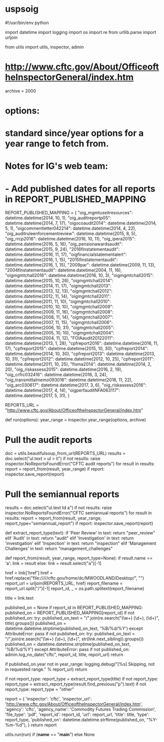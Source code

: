 # uspsoig
#!/usr/bin/env python

import datetime
import logging
import os
import re
from urllib.parse import urljoin

from utils import utils, inspector, admin

# http://www.cftc.gov/About/OfficeoftheInspectorGeneral/index.htm
archive = 2000

# options:
#   standard since/year options for a year range to fetch from.
#
# Notes for IG's web team:
# - Add published dates for all reports in REPORT_PUBLISHED_MAPPING

REPORT_PUBLISHED_MAPPING = {
  "oig_mgmtuseitresources": datetime.datetime(2014, 10, 1),
  "oig_auditreportp05": datetime.datetime(2014, 7, 17),
  "oigocoaudit2014": datetime.datetime(2014, 5, 1),
  "oigcommentletter042214": datetime.datetime(2014, 4, 22),
  "oig_auditruleenforcementreview": datetime.datetime(2015, 8, 5),
  "oig_rrcp2016": datetime.datetime(2016, 10, 11),
  "oig_ipera2015": datetime.datetime(2016, 5, 16),
  "oig_pensionawardsaudit": datetime.datetime(2015, 9, 24),
  "2016finstatementaudit": datetime.datetime(2016, 11, 17),
  "oigfinancialstatementalert": datetime.datetime(2016, 1, 15),
  "2015finstatementaudit": datetime.datetime(2016, 1, 15),
  "2009par": datetime.datetime(2009, 11, 13),
  "2004finstatementaudit": datetime.datetime(2004, 11, 16),
  "oigmgmtchall2016": datetime.datetime(2016, 10, 3),
  "oigmgmtchall2015": datetime.datetime(2015, 10, 26),
  "oigmgmtchall2014": datetime.datetime(2014, 11, 17),
  "oigmgmtchall2013": datetime.datetime(2013, 12, 13),
  "oigmgmtchall2012": datetime.datetime(2012, 11, 14),
  "oigmgmtchall2011": datetime.datetime(2011, 11, 10),
  "oigmgmtchall2010": datetime.datetime(2010, 10, 10),
  "oigmgmtchall2009": datetime.datetime(2009, 11, 16),
  "oigmgmtchall2008": datetime.datetime(2008, 11, 14),
  "oigmgmtchall2007": datetime.datetime(2007, 11, 15),
  "oigmgmtchall2006": datetime.datetime(2006, 10, 31),
  "oigmgmtchall2005": datetime.datetime(2005, 10, 10),
  "oigmgmtchall2004": datetime.datetime(2004, 11, 12),
  "FOIAaudit20122011": datetime.datetime(2013, 1, 28),
  "cpfreport2016": datetime.datetime(2016, 11, 17),
  "cpfreport2015": datetime.datetime(2015, 10, 30),
  "cpfreport2014": datetime.datetime(2014, 10, 30),
  "cpfreport2013": datetime.datetime(2013, 10, 31),
  "cpfreport2012": datetime.datetime(2012, 10, 25),
  "cpfreport2011": datetime.datetime(2011, 10, 25),
  "fisma2014": datetime.datetime(2014, 2, 20),
  "oig_riskassess2015": datetime.datetime(2016, 2, 19),
  "oig_crfrc032416": datetime.datetime(2016, 3, 24),
  "oig_transmittalmemo093016": datetime.datetime(2016, 11, 22),
  "oig_arc030617": datetime.datetime(2017, 3, 6),
  "oig_riskassess2016": datetime.datetime(2017, 4, 14),
  "oigperfauditNFA063117": datetime.datetime(2017, 5, 31),
}

REPORTS_URL = "http://www.cftc.gov/About/OfficeoftheInspectorGeneral/index.htm"


def run(options):
  year_range = inspector.year_range(options, archive)

  # Pull the audit reports
  doc = utils.beautifulsoup_from_url(REPORTS_URL)
  results = doc.select("ul.text > ul > li")
  if not results:
    raise inspector.NoReportsFoundError("CFTC audit reports")
  for result in results:
    report = report_from(result, year_range)
    if report:
      inspector.save_report(report)

  # Pull the semiannual reports
  results = doc.select("ul.text td a")
  if not results:
    raise inspector.NoReportsFoundError("CFTC semiannual reports")
  for result in results:
    report = report_from(result, year_range, report_type="semiannual_report")
    if report:
      inspector.save_report(report)


def extract_report_type(text):
  if 'Peer Review' in text:
    return "peer_review"
  elif 'Audit' in text:
    return "audit"
  elif 'Investigation' in text:
    return 'investigation'
  elif 'Inspection' in text:
    return "inspection"
  elif 'Management Challenges' in text:
    return "management_challenges"


def report_from(result, year_range, report_type=None):
  if result.name == 'a':
    link = result
  else:
    link = result.select("a")[-1]

  href = link['href']
  href = href.replace("file://///cftc.gov/home/dc/MWOODLAND/Desktop/", "")
  report_url = urljoin(REPORTS_URL, href)
  report_filename = report_url.split("/")[-1]
  report_id, _ = os.path.splitext(report_filename)

  title = link.text

  published_on = None
  if report_id in REPORT_PUBLISHED_MAPPING:
    published_on = REPORT_PUBLISHED_MAPPING[report_id]
  if not published_on:
    try:
      published_on_text = "/".join(re.search("(\w+) (\d+), (\d+)", title).groups())
      published_on = datetime.datetime.strptime(published_on_text, '%B/%d/%Y')
    except AttributeError:
      pass
  if not published_on:
    try:
      published_on_text = "/".join(re.search("(\w+) (\d+), (\d+)", str(link.next_sibling)).groups())
      published_on = datetime.datetime.strptime(published_on_text, '%B/%d/%Y')
    except AttributeError:
      pass
  if not published_on:
    admin.log_no_date("cftc", report_id, title, report_url)
    return

  if published_on.year not in year_range:
    logging.debug("[%s] Skipping, not in requested range." % report_url)
    return

  if not report_type:
    report_type = extract_report_type(title)
  if not report_type:
    report_type = extract_report_type(result.find_previous("p").text)
  if not report_type:
    report_type = "other"

  report = {
    'inspector': 'cftc',
    'inspector_url': 'http://www.cftc.gov/About/OfficeoftheInspectorGeneral/index.htm',
    'agency': 'cftc',
    'agency_name': 'Commodity Futures Trading Commission',
    'file_type': 'pdf',
    'report_id': report_id,
    'url': report_url,
    'title': title,
    'type': report_type,
    'published_on': datetime.datetime.strftime(published_on, "%Y-%m-%d"),
  }
  return report

utils.run(run) if (__name__ == "__main__") else None
